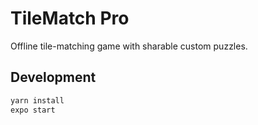 # TileMatch Pro

Offline tile-matching game with sharable custom puzzles.

## Development

```bash
yarn install
expo start
```
